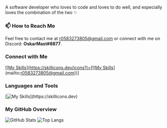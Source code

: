 
A software developer who loves to code and loves to do well, and especially loves the combination of the two ✨


### 📫 How to Reach Me
Feel free to contact me at [r0583273805@gmail.com](mailto:r0583273805@gmail.com) or connect with me on Discord: **OskarMast#8877**.

### Connect with Me
[![My Skills](https://skillicons.dev/icons?i=[![My Skills](https://skillicons.dev/icons?i=gmail)](mailto:r0583273805@gmail.com))]


### Languages and Tools
[![My Skills](https://skillicons.dev/icons?i=js,html,css,java,nodejs,gcp,react,git,docker,angular,c,cs,cpp,css,dotnet,eclipse,github,html,materialui,mongodb,pycharm,py,visualstudio,vscode,)](https://skillicons.dev)

### My GitHub Overview
![GitHub Stats](https://github-readme-stats.vercel.app/api?username=rachelyWinter&show_icons=true&theme=radical)
![Top Langs](https://github-readme-stats.vercel.app/api/top-langs/?username=rachelyWinter&layout=compact&theme=radical)

